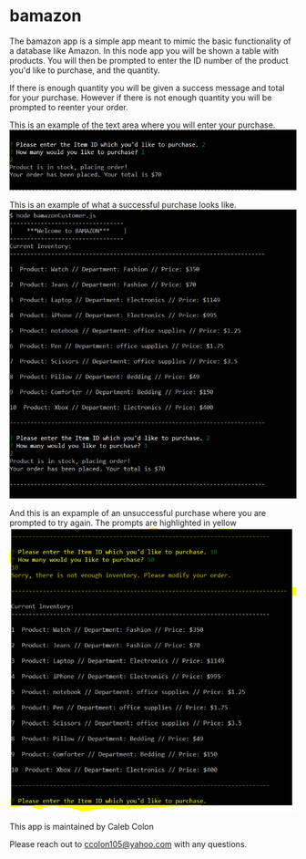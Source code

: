 # bamazon

The bamazon app is a simple app meant to mimic the basic functionality of a database like Amazon. In this node app you will be shown a table with products. You will then be prompted to enter the ID number of the product you'd like to purchase, and the quantity. 

If there is  enough quantity you will be given a success message and total for your purchase. However if there is not enough quantity you will be prompted to reenter your order. 

This is an example of the text area where you will enter your purchase.
![](2018-12-17-21-41-16.png)

This is an example of what a successful purchase looks like. 
![](2018-12-17-21-42-59.png)

And this is an expample of an unsuccessful purchase where you are prompted to try again. The prompts are highlighted in yellow
![](2018-12-17-21-44-09.png)

This app is maintained by Caleb Colon

Please reach out to ccolon105@yahoo.com with any questions. 